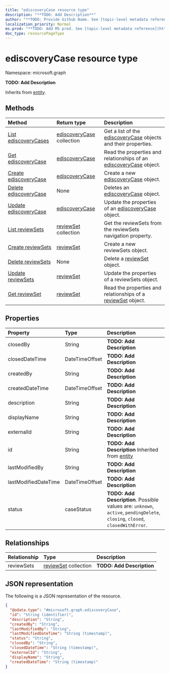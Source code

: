 ```yaml
---
title: "ediscoveryCase resource type"
description: "**TODO: Add Description**"
author: "**TODO: Provide Github Name. See [topic-level metadata reference](https://msgo.azurewebsites.net/add/document/guidelines/metadata.html#topic-level-metadata)**"
localization_priority: Normal
ms.prod: "**TODO: Add MS prod. See [topic-level metadata reference](https://msgo.azurewebsites.net/add/document/guidelines/metadata.html#topic-level-metadata)**"
doc_type: resourcePageType
---
```


# ediscoveryCase resource type


Namespace: microsoft.graph

**TODO: Add Description**


Inherits from [entity](../resources/entity.md).

## Methods
|Method|Return type|Description|
|:---|:---|:---|
|[List ediscoveryCases](../api/ediscoverycase-list.md)|[ediscoveryCase](../resources/ediscoverycase.md) collection|Get a list of the [ediscoveryCase](../resources/ediscoverycase.md) objects and their properties.|
|[Get ediscoveryCase](../api/ediscoverycase-get.md)|[ediscoveryCase](../resources/ediscoverycase.md)|Read the properties and relationships of an [ediscoveryCase](../resources/ediscoverycase.md) object.|
|[Create ediscoveryCase](../api/ediscoverycase-post-cases.md)|[ediscoveryCase](../resources/ediscoverycase.md)|Create a new [ediscoveryCase](../resources/ediscoverycase.md) object.|
|[Delete ediscoveryCase](../api/ediscoverycase-delete.md)|None|Deletes an [ediscoveryCase](../resources/ediscoverycase.md) object.|
|[Update ediscoveryCase](../api/ediscoverycase-update.md)|[ediscoveryCase](../resources/ediscoverycase.md)|Update the properties of an [ediscoveryCase](../resources/ediscoverycase.md) object.|
|[List reviewSets](../api/ediscoverycase-list-reviewsets.md)|[reviewSet](../resources/reviewset.md) collection|Get the reviewSets from the reviewSets navigation property.|
|[Create reviewSets](../api/ediscoverycase-post-reviewsets.md)|[reviewSet](../resources/reviewset.md)|Create a new reviewSets object.|
|[Delete reviewSets](../api/ediscoverycase-delete-reviewsets.md)|None|Delete a [reviewSet](../resources/reviewset.md) object.|
|[Update reviewSets](../api/ediscoverycase-update-reviewsets.md)|[reviewSet](../resources/reviewset.md)|Update the properties of a reviewSets object.|
|[Get reviewSet](../api/reviewset-get.md)|[reviewSet](../resources/reviewset.md)|Read the properties and relationships of a [reviewSet](../resources/reviewset.md) object.|

## Properties
|Property|Type|Description|
|:---|:---|:---|
|closedBy|String|**TODO: Add Description**|
|closedDateTime|DateTimeOffset|**TODO: Add Description**|
|createdBy|String|**TODO: Add Description**|
|createdDateTime|DateTimeOffset|**TODO: Add Description**|
|description|String|**TODO: Add Description**|
|displayName|String|**TODO: Add Description**|
|externalId|String|**TODO: Add Description**|
|id|String|**TODO: Add Description** Inherited from [entity](../resources/entity.md)|
|lastModifiedBy|String|**TODO: Add Description**|
|lastModifiedDateTime|DateTimeOffset|**TODO: Add Description**|
|status|caseStatus|**TODO: Add Description**. Possible values are: `unknown`, `active`, `pendingDelete`, `closing`, `closed`, `closedWithError`.|

## Relationships
|Relationship|Type|Description|
|:---|:---|:---|
|reviewSets|[reviewSet](../resources/reviewset.md) collection|**TODO: Add Description**|

## JSON representation
The following is a JSON representation of the resource.
<!-- {
  "blockType": "resource",
  "keyProperty": "id",
  "@odata.type": "microsoft.graph.ediscoveryCase",
  "baseType": "microsoft.graph.entity",
  "openType": false
}
-->
``` json
{
  "@odata.type": "#microsoft.graph.ediscoveryCase",
  "id": "String (identifier)",
  "description": "String",
  "createdBy": "String",
  "lastModifiedBy": "String",
  "lastModifiedDateTime": "String (timestamp)",
  "status": "String",
  "closedBy": "String",
  "closedDateTime": "String (timestamp)",
  "externalId": "String",
  "displayName": "String",
  "createdDateTime": "String (timestamp)"
}
```

